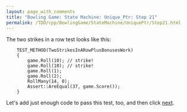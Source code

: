```yaml
---
layout: page_with_comments
title: "Bowling Game: State Machine: Unique_Ptr: Step 21"
permalink: /TDD/cpp/BowlingGame/StateMachine/UniquePtr/Step21.html
---
```


The two strikes in a row test looks like this:
```
    TEST_METHOD(TwoStrikesInARowPlusBonusesWork)
    {
        game.Roll(10); // strike!
        game.Roll(10); // strike!
        game.Roll(1);
        game.Roll(2);
        RollMany(14, 0);
        Assert::AreEqual(37, game.Score());
    }
```

Let's add just enough code to pass this test, too, and then click [next](Step22.html).
